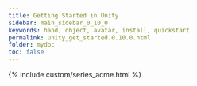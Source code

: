 ```yaml
---
title: Getting Started in Unity
sidebar: main_sidebar_0_10_0
keywords: hand, object, avatar, install, quickstart
permalink: unity_get_started.0.10.0.html
folder: mydoc
toc: false
---
```

 
{% include custom/series_acme.html %}
